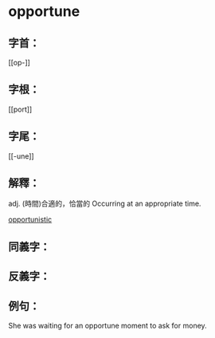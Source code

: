 # opportune


## 字首：
[[op-]]

## 字根：
[[port]]

## 字尾：
[[-une]]


## 解釋：
adj.
(時間)合適的，恰當的
Occurring at an appropriate time.

[opportunistic](/Vocabulary/O/opportunistic.md)

## 同義字：

## 反義字：

## 例句：
She was waiting for an opportune moment to ask for money.